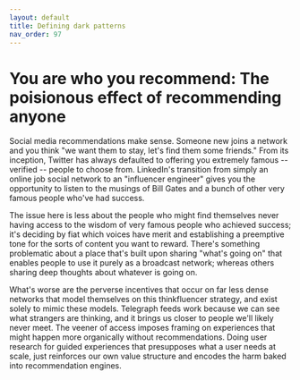 ```yaml
---
layout: default
title: Defining dark patterns
nav_order: 97
---
```

# You are who you recommend: The poisionous effect of recommending anyone

Social media recommendations make sense. Someone new joins a network and you think "we want them to stay, let's find them some friends." From its inception, Twitter has always defaulted to offering you extremely famous -- verified -- people to choose from. LinkedIn's transition from simply an online job social network to an "influencer engineer" gives you the opportunity to listen to the musings of Bill Gates and a bunch of other very famous people who've had success.

The issue here is less about the people who might find themselves never having access to the wisdom of very famous people who achieved success; it's deciding by fiat which voices have merit and establishing a preemptive tone for the sorts of content you want to reward. There's something problematic about a place that's built upon sharing "what's going on" that enables people to use it purely as a broadcast network; whereas others sharing deep thoughts about whatever is going on. 

What's worse are the perverse incentives that occur on far less dense networks that model themselves on this thinkfluencer strategy, and exist solely to mimic these models. Telegraph feeds work because we can see what strangers are thinking, and it brings us closer to people we'll likely never meet. The veener of access imposes framing on experiences that might happen more organically without recommendations. Doing user research for guided experiences that presupposes what a user needs at scale, just reinforces our own value structure and encodes the harm baked into recommendation engines.

